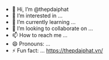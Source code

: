 - 👋 Hi, I’m @thepdaiphat
- 👀 I’m interested in ...
- 🌱 I’m currently learning ...
- 💞️ I’m looking to collaborate on ...
- 📫 How to reach me ...
- 😄 Pronouns: ...
- ⚡ Fun fact: ...
https://thepdaiphat.vn/
<!---
thepdaiphat/thepdaiphat is a ✨ special ✨ repository because its `README.md` (this file) appears on your GitHub profile.
You can click the Preview link to take a look at your changes.
--->
